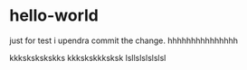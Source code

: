 # hello-world
just for test
i upendra commit the change.
hhhhhhhhhhhhhhh

kkkskskskskks
kkkskskkksksk
lsllslslslslsl
